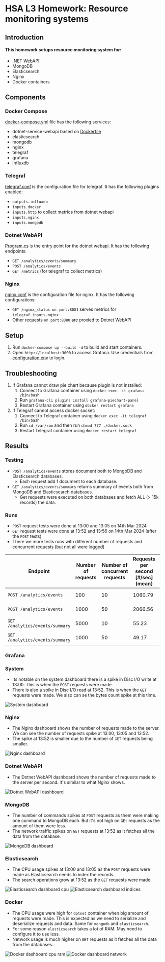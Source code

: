 # HSA L3 Homework: Resource monitoring systems

## Introduction

#### This homework setups resource monitoring system for:

- .NET WebAPI 
- MongoDB
- Elasticsearch
- Nginx
- Docker containers

## Components

### Docker Compose

[docker-compose.yml](docker-compose.yml) file has the following services:
- dotnet-service-webapi based on [Dockerfile](dotnet-service/webapi/Dockerfile)
- elasticsearch
- mongodb
- nginx
- telegraf
- grafana
- influxdb

### Telegraf

[telegraf.conf](tig/telegraf.conf) is the configuration file for telegraf. It has the following plugins enabled:
- `outputs.influxdb`
- `inputs.docker`
- `inputs.http` to collect metrics from dotnet webapi
- `inputs.nginx`
- `inputs.mongodb`

### Dotnet WebAPI

[Program.cs](dotnet-service/webapi/Program.cs) is the entry point for the dotnet webapi. It has the following endpoints:
- `GET /analytics/events/summary`
- `POST /analytics/events`
- `GET /metrics` (for telegraf to collect metrics)

### Nginx

[nginx.conf](nginx/nginx.conf) is the configuration file for nginx. It has the following configurations:
- `GET /nginx_status on port:8081` serves metrics for `telegraf.inputs.nginx`
- Other requests `on port:8080` are proxied to Dotnet WebAPI

## Setup

1. Run `docker-compose up --build -d` to build and start containers.
2. Open `http://localhost:3000` to access Grafana. Use credentials from [configuration.env](tig/configuration.env) to login.

## Troubleshooting

1. If Grafana cannot draw pie chart because plugin is not installed:
   1. Connect to Grafana container using `docker exec -it grafana /bin/bash`
   2. Run `grafana-cli plugins install grafana-piechart-panel`
   3. Restart Grafana container using `docker restart grafana`
2. If Telegraf cannot access docker socket:
   1. Connect to Telegraf container using `docker exec -it telegraf /bin/bash`
   2. Run `cd /var/run` and then run `chmod 777 ./docker.sock`
   3. Restart Telegraf container using `docker restart telegraf`

## Results

### Testing

- `POST /analytics/events` stores document both to MongoDB and Elasticsearch databases.
  - Each request add 1 document to each database.
- `GET /analytics/events/summary` returns summary of events both from MongoDB and Elasticsearch databases.
  - Get requests were executed on both databases and fetch ALL (> 15k records) the data.

### Runs
- `POST` request tests were done at 13:00 and 13:05 on 14th Mar 2024
- `GET` request tests were done at 13:52 and 13:56 on 14th Mar 2024 (after the `POST` tests)
- There we more tests runs with different number of requests and concurrent requests (but not all were logged)

| Endpoint                        | Number of requests | Number of concurrent requests | Requests per second  [#/sec] (mean) | Time taken for test | Total transfered bytes |
|---------------------------------|--------------------|-------------------------------|-------------------------------------|---------------------|------------------------| 
| `POST /analytics/events`        | 100                | 10                            | 1060.79                             | 0.094 seconds       | 12200                  |
| `POST /analytics/events`        | 1000               | 50                            | 2066.56                             | 0.484 seconds       | 122000                 |
| `GET /analytics/events/summary` | 5000               | 10                            | 55.23                               | 20.338 seconds      | 9715630000             |
| `GET /analytics/events/summary` | 1000               | 50                            | 49.17                               | 90.537 seconds      | 1943126000             |

### Grafana

### System

- Its notable on the system dashboard there is a spike in Disc I/O write at 13:00. This is when the `POST` requests were made.
- There is also a spike in Disc I/O read at 13:52. This is when the `GET` requests were made. We also can se the bytes count spike at this time.

![System dashboard](docs/system_disc.png)

### Nginx

- The Nginx dashboard shows the number of requests made to the server. We can see the number of requests spike at 13:00, 13:05 and 13:52.
- The spike at 13:52 is smaller due to the number of `GET` requests being smaller.

![Nginx dashboard](docs/nginx_requests.png)

### Dotnet WebAPI

- The Dotnet WebAPI dashboard shows the number of requests made to the server per second. It's similar to what Nginx shows.

![Dotnet WebAPI dashboard](docs/dotnet_rps.png)

### MongoDB

- The number of commands spikes at `POST` requests as them were making one command to MongoDB each. But it's not high on `GEt` requests as the amount of them were less. 
- The network traffic spikes on `GET` requests at 13:52 as it fetches all the data from the database.

![MongoDB dashboard](docs/mongo.png)

### Elasticsearch

- The CPU usage spikes at 13:00 and 13:05 as the `POST` requests were made as Elasticsearch needs to index the records.
- The search operations grow at 13:52 as the `GET` requests were made.

![Elasticsearch dashboard cpu](docs/elasticsearch_cpu.png)
![Elasticsearch dashboard indices](docs/elasticsearch_indices.png)

### Docker

- The CPU usage were high for `dotnet` container when big amount of requests were made. This is expected as we need to serialize and deserialize requests and data. Same for `mongodb` and `elasticsearch`.
- For some reason `elasticsearch` takes a lot of RAM. May need to configure it to use less.
- Network usage is much higher on `GET` requests as it fetches all the data from the databases.
 
![Docker dashboard cpu ram](docs/docker_cpu_ram.png)
![Docker dashboard network](docs/docker_network.png)
